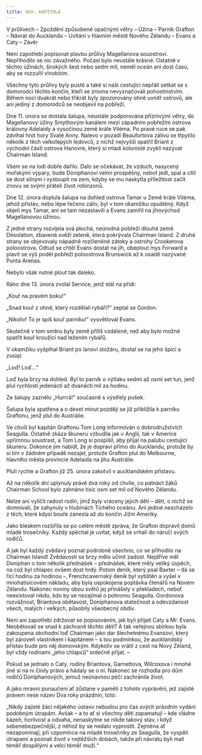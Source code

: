 ```yaml
---
title: XXX. KAPITOLA
---
```


V průlivech – Zpoždění způsobené opačnými větry – Úžina – Parník Grafton – Návrat do Aucklandu – Uvítání v hlavním městě Nového Zélandu – Evans a Caty – Závěr

Není zapotřebí popisovat plavbu průlivy Magellanova souostroví. Nepřihodilo se nic závažného. Počasí bylo neustále krásné. Ostatně v těchto úžinách, širokých šest nebo sedm mil, neměl oceán ani dost času, aby se rozzuřil vlnobitím.

Všechny tyto průlivy byly pusté a také si naši cestující nepřáli setkat se s domorodci těchto končin, kteří se zrovna nevyznačovali pohostinstvím. Během noci dvakrát nebo třikrát byly zpozorovány ohně uvnitř ostrovů, ale ani jediný z domorodců se neobjevil na pobřeží.

Dne 11. února se dostala šalupa, neustále podporována příznivými větry, do Magellanovy úžiny Smythovým kanálem mezi západním pobřežím ostrova královny Adelaidy a vysočinou země krále Viléma. Po pravé ruce se pak zdvihal hrot hory Svaté Anny. Nalevo v pozadí Beaufortova zálivu se třpytilo několik z těch velkolepých ledovců, z nichž nejvyšší spatřil Briant z východní části ostrova Hanovre, který si mladí kolonisté zvykli nazývat Chairman Island.

Všem se na lodi dobře dařilo. Dalo se očekávat, že vzduch, nasycený mořskými výpary, bude Doniphanovi velmi prospěšný, neboť jedl, spal a cítil se dost silným i vystoupit na zem, kdyby se mu naskytla příležitost začít znovu se svými přáteli život robinzonů.

Dne 12. února doplula šalupa na dohled ostrova Tamar u Země krále Viléma, jehož přístav, nebo lépe řečeno záliv, byl v tom okamžiku opuštěný. Když objeli mys Tamar, ani se tam nezastavili a Evans zamířil na jihovýchod Magellanovou úžinou.

Z jedné strany rozvíjela svá plochá, neúrodná pobřeží dlouhá země Désolation, zbavená svěží zeleně, která pokrývala Chairman Island. Z druhé strany se objevovaly nápadně rozčleněné zátoky a ostrohy Crookerova poloostrova. Odtud se chtěl Evans dostat na jih, obeplout mys Forward a plavit se výš podél pobřeží poloostrova Brunswick až k osadě nazývané Punta Arenas.

Nebylo však nutné plout tak daleko.

Ráno dne 13. února zvolal Service, jenž stál na přídi:

„Kouř na pravém boku!“

„Snad kouř z ohně, který rozdělali rybáři?“ zeptal se Gordon.

„Nikoliv! To je spíš kouř parníku!“ vysvětloval Evans.

Skutečně v tom směru byly země příliš vzdálené, než aby bylo možné spatřit kouř kroužící nad ležením rybářů.

V okamžiku vyšplhal Briant po lanoví stožáru, dostal se na jeho špici a zvolal:

„Loď! Loď…“

Loď byla brzy na dohled. Byl to parník o výtlaku sedmi až osmi set tun, jenž plul rychlostí jedenácti až dvanácti mil za hodinu.

Ze šalupy zaznělo „Hurrrá!“ současně s výstřely pušek.

Šalupa byla spatřena a o deset minut později se již přiblížila k parníku Graftonu, jenž plul do Austrálie.

Ve chvíli byl kapitán Graftonu Tom Long informován o dobrodružstvích Seagulla. Ostatně zkáza škuneru vzbudila jak v Anglii, tak v Americe upřímnou soustrast, a Tom Long si pospíšil, aby přijal na palubu cestující škuneru. Dokonce jim nabídl, že je dopraví přímo do Aucklandu, protože by si tím v žádném případě nezajel, protože Grafton plul do Melbourne, hlavního města provincie Adelaida na jihu Austrálie.

Pluli rychle a Grafton již 25. února zakotvil v aucklandském přístavu.

Až na několik dní uplynuly právě dva roky od chvíle, co patnáct žáků Chairman School bylo zahnáno tisíc osm set mil od Nového Zélandu.

Nelze ani vylíčit radost rodin, jimž byly vráceny jejich děti – děti, o nichž se domnívali, že zahynuly v hlubinách Tichého oceánu. Ani jediné nescházelo z těch, které kdysi bouře zanesla až do končin Jižní Ameriky.

Jako bleskem rozšířila se po celém městě zpráva, že Grafton dopravil domů mladé trosečníky. Každý spěchal je uvítat, když se vrhali do náručí svých rodičů.

A jak byl každý zvědavý poznat podrobně všechno, co se přihodilo na Chairman Island! Zvědavosti se brzy mělo učinit zadost. Nejdříve měl Doniphan o tom několik přednášek – přednášek, které měly veliký úspěch, na což byl chlapec ovšem dost hrdý. Potom deník, který psal Baxter – dá se říci hodinu za hodinou –, Frenchcavernský deník byl vytištěn a vyšel v mnohatisícovém nákladu, aby byla uspokojena poptávka čtenářů na Novém Zélandu. Nakonec noviny obou světů jej přinášely v překladech, neboť neexistoval nikdo, kdo by se nezajímal o pohromu Seagulla. Gordonova rozvážnost, Briantova obětavost, Doniphanova statečnost a odevzdanost všech, malých i velkých, působily všeobecný obdiv.

Není ani zapotřebí zdržovat se popisováním, jak byli přijati Caty a Mr. Evans. Neobětovali se snad k záchraně těchto dětí? A tak veřejnou sbírkou byla zakoupena obchodní loď Chairman jako dar šlechetnému Evansovi, který byl zároveň vlastníkem i kapitánem – s tou podmínkou, že aucklandský přístav bude pro něj domovským. Kdykoliv se vrátil z cest na Nový Zéland, byl vždy rodinami „jeho chlapců“ srdečně přijat. –

Pokud se jednalo o Caty, rodiny Briantova, Garnettova, Wilcoxova i mnohé jiné si na ni činily právo a hádaly se o ni. Nakonec se rozhodla pro dům rodičů Doniphanových, jemuž neúnavnou péčí zachránila život.

A jako mravní ponaučení ať zůstane v paměti z tohoto vyprávění, jež zajisté právem nese název Dva roky prázdnin, toto:

„Nikdy zajisté žáci nějakého ústavu nebudou pro čas svých prázdnin vydáni podobným útrapám. Avšak – a to ať si všechny děti zapamatují – kde vládne kázeň, horlivost a odvaha, nenaskytne se nikde takový stav, i když sebenebezpečnější, z něhož by se nedalo vyprostit. Zejména ať nezapomínají, při vzpomínce na mladé trosečníky ze Seagulla, že vyspěli útrapami a poznali život v nejtěžších dobách, takže při návratu byli malí téměř dospělými a velcí téměř muži.“
